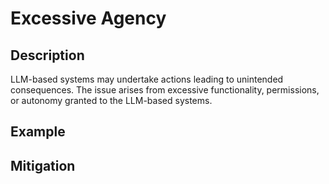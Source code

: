 # Excessive Agency

## Description
LLM-based systems may undertake actions leading to unintended consequences. The issue arises from excessive functionality, permissions, or autonomy granted to the LLM-based systems.

## Example

## Mitigation

